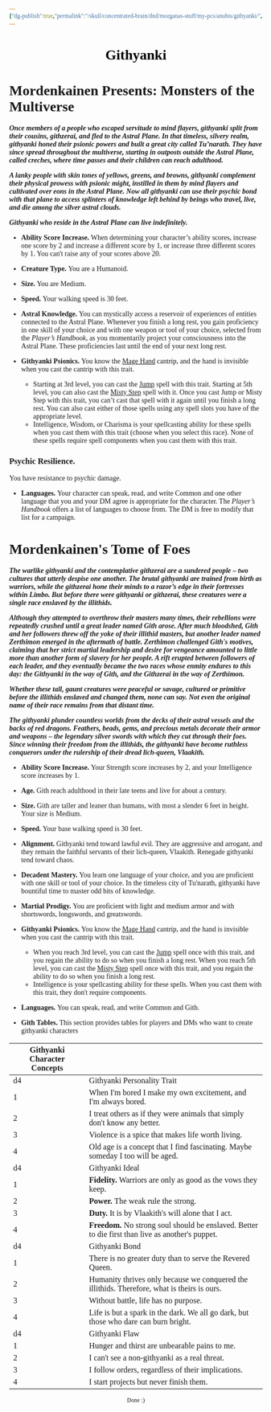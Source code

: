 ```yaml
---
{"dg-publish":true,"permalink":"/skull/concentrated-brain/dnd/morganas-stuff/my-pcs/anubis/githyanki/","tags":["Tagless"],"noteIcon":""}
---
```


<style id="Force_Custom_Fonts" type="text/css">@font-face{font-style:normal;font-family:"Merriweather";src:local("Merriweather")}@font-face{font-style:bolder;font-family:"Merriweather";src:local("Merriweather")}@font-face{font-style:normal;font-family:"Merriweather";src:local("Merriweather");unicode-range:U+0-FF,U+2E80-9FFF,U+F900-FAFF,U+FE30-FE4F,U+20000-2FA1F}@font-face{font-style:bolder;font-family:"Merriweather";src:local("Merriweather");unicode-range:U+0-FF,U+2E80-9FFF,U+F900-FAFF,U+FE30-FE4F,U+20000-2FA1F}@font-face{font-style:normal;font-family:"Merriweather";src:local("Merriweather");unicode-range:U+0-FF}@font-face{font-style:bolder;font-family:"Merriweather";src:local("Merriweather");unicode-range:U+0-FF}:not(pre):not(code):not(textarea):not(tt):not(kbd):not(samp):not(var){font-family:"Merriweather"!important}pre,code,textarea,tt,kbd,samp,var{font-family:monospace!important}pre *,code *,textarea *,tt *,kbd *,samp *,var *{font-family:monospace!important}</style>


# <center><span style="color:#000000">Githyanki</span></center>


# Mordenkainen Presents: Monsters of the Multiverse

**_Once members of a people who escaped servitude to mind flayers, githyanki split from their cousins, githzerai, and fled to the Astral Plane. In that timeless, silvery realm, githyanki honed their psionic powers and built a great city called Tu’narath. They have since spread throughout the multiverse, starting in outposts outside the Astral Plane, called creches, where time passes and their children can reach adulthood._**

**_A lanky people with skin tones of yellows, greens, and browns, githyanki complement their physical prowess with psionic might, instilled in them by mind flayers and cultivated over eons in the Astral Plane. Now all githyanki can use their psychic bond with that plane to access splinters of knowledge left behind by beings who travel, live, and die among the silver astral clouds._**

**_Githyanki who reside in the Astral Plane can live indefinitely._**

- **Ability Score Increase.** When determining your character’s ability scores, increase one score by 2 and increase a different score by 1, or increase three different scores by 1. You can't raise any of your scores above 20.

- **Creature Type.** You are a Humanoid.

- **Size.** You are Medium.

- **Speed.** Your walking speed is 30 feet.

- **Astral Knowledge.** You can mystically access a reservoir of experiences of entities connected to the Astral Plane. Whenever you finish a long rest, you gain proficiency in one skill of your choice and with one weapon or tool of your choice, selected from the _Player’s Handbook_, as you momentarily project your consciousness into the Astral Plane. These proficiencies last until the end of your next long rest.

- **Githyanki Psionics.** You know the [Mage Hand](https://dnd5e.wikidot.com/spell:mage-hand) cantrip, and the hand is invisible when you cast the cantrip with this trait.
    - Starting at 3rd level, you can cast the [Jump](https://dnd5e.wikidot.com/spell:jump) spell with this trait. Starting at 5th level, you can also cast the [Misty Step](https://dnd5e.wikidot.com/spell:misty-step) spell with it. Once you cast Jump or Misty Step with this trait, you can’t cast that spell with it again until you finish a long rest. You can also cast either of those spells using any spell slots you have of the appropriate level.
    - Intelligence, Wisdom, or Charisma is your spellcasting ability for these spells when you cast them with this trait (choose when you select this race). None of these spells require spell components when you cast them with this trait.

### Psychic Resilience. 
You have resistance to psychic damage.

- **Languages.** Your character can speak, read, and write Common and one other language that you and your DM agree is appropriate for the character. The _Player’s Handbook_ offers a list of languages to choose from. The DM is free to modify that list for a campaign.

# Mordenkainen's Tome of Foes

**_The warlike githyanki and the contemplative githzerai are a sundered people – two cultures that utterly despise one another. The brutal githyanki are trained from birth as warriors, while the githzerai hone their minds to a razor’s edge in their fortresses within Limbo. But before there were githyanki or githzerai, these creatures were a single race enslaved by the illithids._**

**_Although they attempted to overthrow their masters many times, their rebellions were repeatedly crushed until a great leader named Gith arose. After much bloodshed, Gith and her followers threw off the yoke of their illithid masters, but another leader named Zerthimon emerged in the aftermath of battle. Zerthimon challenged Gith's motives, claiming that her strict martial leadership and desire for vengeance amounted to little more than another form of slavery for her people. A rift erupted between followers of each leader, and they eventually became the two races whose enmity endures to this day: the Githyanki in the way of Gith, and the Githzerai in the way of Zerthimon._**

**_Whether these tall, gaunt creatures were peaceful or savage, cultured or primitive before the illithids enslaved and changed them, none can say. Not even the original name of their race remains from that distant time._**

**_The githyanki plunder countless worlds from the decks of their astral vessels and the backs of red dragons. Feathers, beads, gems, and precious metals decorate their armor and weapons – the legendary silver swords with which they cut through their foes. Since winning their freedom from the illithids, the githyanki have become ruthless conquerors under the rulership of their dread lich-queen, Vlaakith._**

- **Ability Score Increase.** Your Strength score increases by 2, and your Intelligence score increases by 1.

- **Age.** Gith reach adulthood in their late teens and live for about a century.

- **Size.** Gith are taller and leaner than humans, with most a slender 6 feet in height. Your size is Medium.

- **Speed.** Your base walking speed is 30 feet.

- **Alignment.** Githyanki tend toward lawful evil. They are aggressive and arrogant, and they remain the faithful servants of their lich-queen, Vlaakith. Renegade githyanki tend toward chaos.

- **Decadent Mastery.** You learn one language of your choice, and you are proficient with one skill or tool of your choice. In the timeless city of Tu'narath, githyanki have bountiful time to master odd bits of knowledge.

- **Martial Prodigy.** You are proficient with light and medium armor and with shortswords, longswords, and greatswords.

- **Githyanki Psionics.** You know the [Mage Hand](http://dnd5e.wikidot.com/spell:mage-hand) cantrip, and the hand is invisible when you cast the cantrip with this trait.
    - When you reach 3rd level, you can cast the [Jump](http://dnd5e.wikidot.com/spell:jump) spell once with this trait, and you regain the ability to do so when you finish a long rest. When you reach 5th level, you can cast the [Misty Step](http://dnd5e.wikidot.com/spell:misty-step) spell once with this trait, and you regain the ability to do so when you finish a long rest.
    - Intelligence is your spellcasting ability for these spells. When you cast them with this trait, they don't require components.

- **Languages.** You can speak, read, and write Common and Gith.

- **Gith Tables.** This section provides tables for players and DMs who want to create githyanki characters

| Githyanki Character Concepts |                                                                                                    |
| ---------------------------- | -------------------------------------------------------------------------------------------------- |
| d4                           | Githyanki Personality Trait                                                                        |
| 1                            | When I'm bored I make my own excitement, and I'm always bored.                                     |
| 2                            | I treat others as if they were animals that simply don't know any better.                          |
| 3                            | Violence is a spice that makes life worth living.                                                  |
| 4                            | Old age is a concept that I find fascinating. Maybe someday I too will be aged.                    |
| d4                           | Githyanki Ideal                                                                                    |
| 1                            | **Fidelity.** Warriors are only as good as the vows they keep.                                     |
| 2                            | **Power.** The weak rule the strong.                                                               |
| 3                            | **Duty.** It is by Vlaakith's will alone that I act.                                               |
| 4                            | **Freedom.** No strong soul should be enslaved. Better to die first than live as another's puppet. |
| d4                           | Githyanki Bond                                                                                     |
| 1                            | There is no greater duty than to serve the Revered Queen.                                          |
| 2                            | Humanity thrives only because we conquered the illithids. Therefore, what is theirs is ours.       |
| 3                            | Without battle, life has no purpose.                                                               |
| 4                            | Life is but a spark in the dark. We all go dark, but those who dare can burn bright.               |
| d4                           | Githyanki Flaw                                                                                     |
| 1                            | Hunger and thirst are unbearable pains to me.                                                      |
| 2                            | I can't see a non-githyanki as a real threat.                                                      |
| 3                            | I follow orders, regardless of their implications.                                                 |
| 4                            | I start projects but never finish them.                                                            |











<center><sub>Done :)</sub></center>


<script src="https://utteranc.es/client.js"
        repo="WonderingGodling/My-Mind-Space"
        issue-term="title"
        theme="preferred-color-scheme"
        crossorigin="anonymous"
        async>
</script>